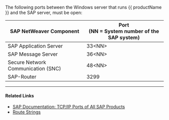 
The following ports between the Windows server that runs {{ productName }} and the SAP server, must be open:

| SAP NetWeaver Component | Port<br> (NN = System number of the SAP system) |
| ------------- |----------|
| SAP Application Server | 33\<NN> |
| SAP Message Server | 36\<NN> |
| Secure Network Communication (SNC)| 48\<NN\> |
| SAP-Router | 3299 |

*****

#### Related Links
- [SAP Documentation: TCP/IP Ports of All SAP Products](https://help.sap.com/viewer/ports)
- [Route Strings](https://help.sap.com/doc/saphelp_nw75/7.5.5/en-us/48/6a169d31c34e6ee10000000a421937/content.htm?no_cache=true)

